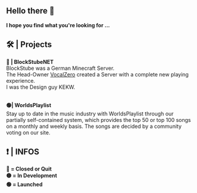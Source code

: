 ## Hello there 👋
**I hope you find what you're looking for ...**

## 🛠️ | Projects

**🔴 | BlockStubeNET**\
BlockStube was a German Minecraft Server.\
The Head-Owner [VocalZero](https://github.com/VocalZero) created a Server with a complete new playing experience.\
I was the Design guy KEKW.

\
**🟢| WorldsPlaylist**\
Stay up to date in the music industry with WorldsPlaylist through our partially self-contained system, which provides the top 50 or top 100 songs on a monthly and weekly basis. The songs are decided by a community voting on our site.


## ❗ | INFOS
**🔴 = Closed or Quit**\
**🟡 = In Development**\
**🟢 = Launched**
